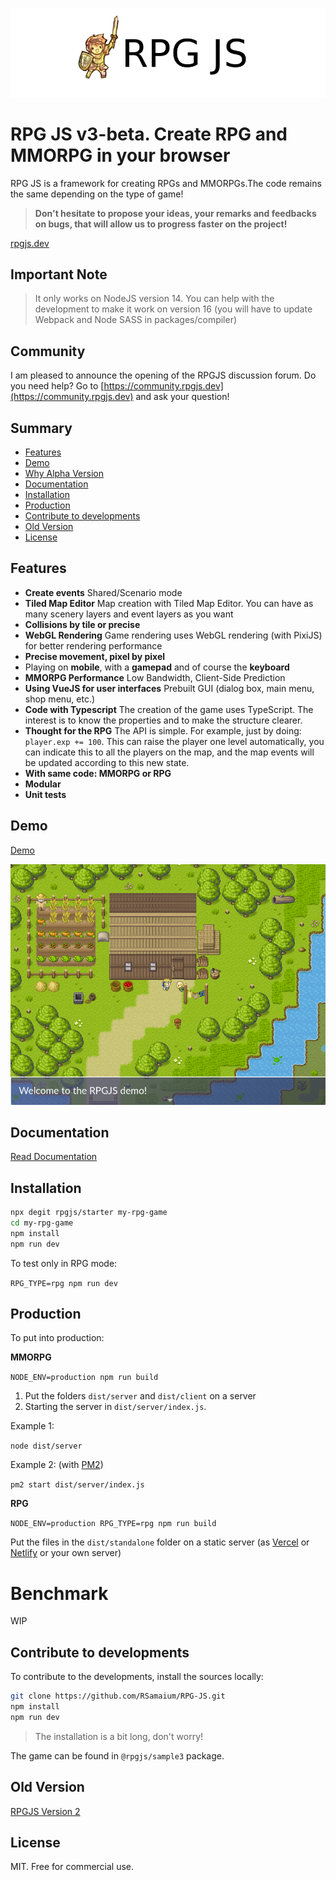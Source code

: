 ![Header icon](/docs/header.png)

# RPG JS v3-beta. Create RPG and MMORPG in your browser

RPG JS is a framework for creating RPGs and MMORPGs.The code remains the same depending on the type of game!

> **Don't hesitate to propose your ideas, your remarks and feedbacks on bugs, that will allow us to progress faster on the project!**

[rpgjs.dev](https://rpgjs.dev)

## Important Note

> It only works on NodeJS version 14. You can help with the development to make it work on version 16 (you will have to update Webpack and Node SASS in packages/compiler)

## Community

I am pleased to announce the opening of the RPGJS discussion forum. Do you need help? Go to [https://community.rpgjs.dev](https://community.rpgjs.dev) and ask your question!

## Summary

* [Features](#features)
* [Demo](#demo)
* [Why Alpha Version](#why-alpha-version-)
* [Documentation](#documentation)
* [Installation](#installation)
* [Production](#production)
* [Contribute to developments](#contribute-to-developments)
* [Old Version](#old-version)
* [License](#license)

## Features

* **Create events** Shared/Scenario mode
* **Tiled Map Editor** Map creation with Tiled Map Editor. You can have as many scenery layers and event layers as you want
* **Collisions by tile or precise**
* **WebGL Rendering** Game rendering uses WebGL rendering (with PixiJS) for better rendering performance
* **Precise movement, pixel by pixel**
* Playing on **mobile**, with a **gamepad** and of course the **keyboard**
* **MMORPG Performance** Low Bandwidth, Client-Side Prediction
* **Using VueJS for user interfaces**  Prebuilt GUI (dialog box, main menu, shop menu, etc.)
* **Code with Typescript** The creation of the game uses TypeScript. The interest is to know the properties and to make the structure clearer.
* **Thought for the RPG** The API is simple. For example, just by doing: `player.exp += 100`. This can raise the player one level automatically, you can indicate this to all the players on the map, and the map events will be updated according to this new state.
* **With same code: MMORPG or RPG**
* **Modular**
* **Unit tests**

## Demo 

[Demo](https://rpgjs.dev)

![Demo](/docs/demo.png)

## Documentation 

[Read Documentation](https://docs.rpgjs.dev/guide/get-started.html)

## Installation 

```bash
npx degit rpgjs/starter my-rpg-game
cd my-rpg-game
npm install
npm run dev
```

To test only in RPG mode:

`RPG_TYPE=rpg npm run dev`

## Production

To put into production:

**MMORPG**

`NODE_ENV=production npm run build`

1. Put the folders `dist/server` and `dist/client` on a server
2. Starting the server in `dist/server/index.js`.

Example 1:

`node dist/server`

Example 2: (with [PM2](https://pm2.keymetrics.io))

`pm2 start dist/server/index.js`

**RPG**

`NODE_ENV=production RPG_TYPE=rpg npm run build`

Put the files in the `dist/standalone` folder on a static server (as [Vercel](https://vercel.com) or [Netlify](https://www.netlify.com) or your own server)

# Benchmark

WIP

## Contribute to developments

To contribute to the developments, install the sources locally:

```bash
git clone https://github.com/RSamaium/RPG-JS.git
npm install
npm run dev
```

> The installation is a bit long, don't worry!

The game can be found in `@rpgjs/sample3` package.


## Old Version

[RPGJS Version 2](https://v2.rpgjs.dev)

## License

MIT. Free for commercial use.
